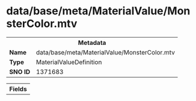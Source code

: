 <h1>data/base/meta/MaterialValue/MonsterColor.mtv</h1><table><tr><th colspan="100%">Metadata</th></tr><tr><td><b>Name</b></td><td>data/base/meta/MaterialValue/MonsterColor.mtv</td></tr><tr><td><b>Type</b></td><td>MaterialValueDefinition</td></tr><tr><td><b>SNO ID</b></td><td>1371683</td></tr></table>

<table><tr><th colspan="100%">Fields</th></tr></table>

